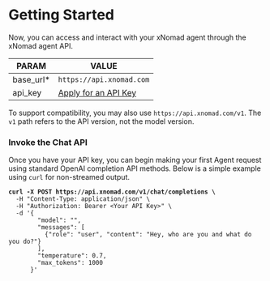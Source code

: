# Getting Started

Now, you can access and interact with your xNomad agent through the xNomad agent API.&#x20;

| PARAM       | VALUE                                     |
| ----------- | ----------------------------------------- |
| base\_url\* | `https://api.xnomad.com`                  |
| api\_key    | [Apply for an API Key](get-an-api-key.md) |

&#x20;       To support compatibility, you may also use `https://api.xnomad.com/v1`. The `v1` path refers to the API version, not the model version.

### Invoke the Chat API

Once you have your API key, you can begin making your first Agent request using standard OpenAI completion API methods. Below is a simple example using `curl` for non-streamed output.

<pre class="language-bash"><code class="lang-bash"><strong>curl -X POST https://api.xnomad.com/v1/chat/completions \
</strong>  -H "Content-Type: application/json" \
  -H "Authorization: Bearer &#x3C;Your API Key>" \
  -d '{
        "model": "",
        "messages": [
          {"role": "user", "content": "Hey, who are you and what do you do?"}
        ],
        "temperature": 0.7,
        "max_tokens": 1000
      }'
</code></pre>

